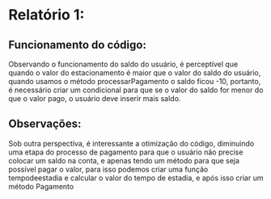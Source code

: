 # Relatório 1:
 ## Funcionamento do código:
   Observando o funcionamento do saldo do usuário, é perceptível que quando o valor do estacionamento é maior que o valor do saldo do usuário, quando usamos o método processarPagamento o saldo ficou -10, portanto, é necessário criar um condicional para que se o valor do saldo  for menor do que o valor pago, o usuário deve inserir mais saldo.
 ## Observações:
   Sob outra perspectiva, é interessante a otimização do código, diminuindo uma etapa do processo de pagamento para que o usuário não precise colocar um saldo na conta, e apenas tendo um método para que seja possível pagar o valor, para isso podemos criar uma função tempodeestadia e calcular o valor do tempo de estadia, e após isso criar um método Pagamento
